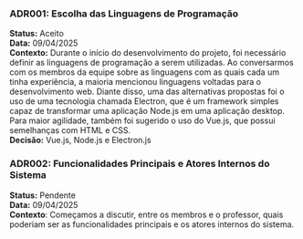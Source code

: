 ### ADR001: Escolha das Linguagens de Programação

**Status:** Aceito  
**Data:** 09/04/2025  
**Contexto:** Durante o início do desenvolvimento do projeto, foi necessário definir as linguagens de programação a serem utilizadas. Ao conversarmos com os membros da equipe sobre as linguagens com as quais cada um tinha experiência, a maioria mencionou linguagens voltadas para o desenvolvimento web. Diante disso, uma das alternativas propostas foi o uso de uma tecnologia chamada Electron, que é um framework simples capaz de transformar uma aplicação Node.js em uma aplicação desktop. Para maior agilidade, também foi sugerido o uso do Vue.js, que possui semelhanças com HTML e CSS.  
**Decisão:** Vue.js, Node.js e Electron.js

### ADR002: Funcionalidades Principais e Atores Internos do Sistema

**Status:** Pendente  
**Data:** 09/04/2025  
**Contexto**: Começamos a discutir, entre os membros e o professor, quais poderiam ser as funcionalidades principais e os atores internos do sistema.
